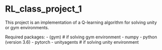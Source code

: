 # RL_class_project_1

This project is an implementation of a Q-learning algorithm for solving unity or gym environments.

Required packages:
    - (gym) # if solving gym environment
    - numpy
    - python (version 3.6)
    - pytorch
    - unityagents # if solving unity environment


